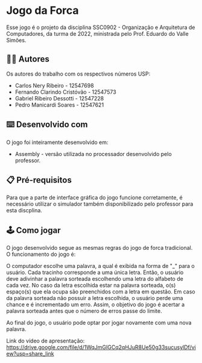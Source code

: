 # Jogo da Forca
Esse jogo é o projeto da disciplina SSC0902 - Organização e Arquitetura de Computadores, da turma de 2022, ministrada pelo Prof. Eduardo do Valle Simões.

## :man_technologist: Autores
Os autores do trabalho com os respectivos números USP:
- Carlos Nery Ribeiro - 12547698
- Fernando Clarindo Cristóvão - 12547573
- Gabriel Ribeiro Dessotti - 12547228
- Pedro Manicardi Soares - 12547621

## :keyboard: Desenvolvido com
O jogo foi inteiramente desenvolvido em:
- Assembly - versão utilizada no processador desenvolvido pelo professor.

## :clipboard: Pré-requisitos
Para que a parte de interface gráfica do jogo funcione corretamente, é necessário utilizar o simulador também disponibilizado pelo professor para esta discplina.

## :joystick: Como jogar
O jogo desenvolvido segue as mesmas regras do jogo de forca tradicional. O funcionamento do jogo é:

O computador escolhe uma palavra, a qual é exibida na forma de "_" para o usuário. Cada tracinho corresponde a uma única letra. Então, o usuário deve adivinhar a palavra sorteada escolhendo uma letra do alfabeto de cada vez. No caso da letra escolhida estar na palavra sorteada, o(s) espaço(s) que ela ocupa são preenchidos com a letra em questão. Em caso da palavra sorteada não possuir a letra escolhida, o usuário perde uma chance e é incrementado um erro. Assim, o objetivo do jogo é acertar a palavra sorteada antes que o número de erros passe do limite.

Ao final do jogo, o usuário pode optar por jogar novamente com uma nova palavra.


Link do vídeo de apresentação: https://drive.google.com/file/d/1WqJmGIGCq2qHJuR8Ue50g33sucusylDf/view?usp=share_link 
